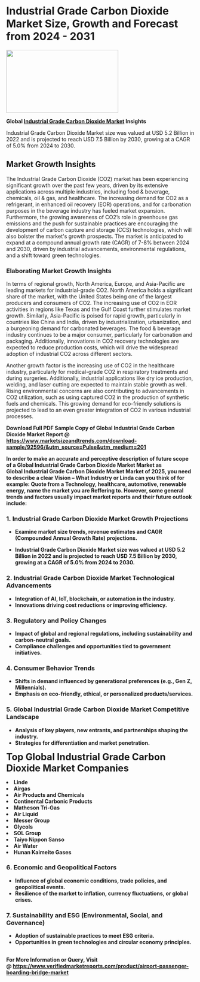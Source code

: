 <H1>Industrial Grade Carbon Dioxide Market Size, Growth and Forecast from 2024 - 2031</H1><img class="aligncenter size-medium wp-image-584254" src="https://thirdeyenews.in/wp-content/uploads/2024/09/Global-Market-Research-300x168.jpeg" alt="" width="300" height="168" /><p><strong>Global&nbsp;<a href="https://www.marketsizeandtrends.com/download-sample/92596/&amp;utm_source=Pulse&amp;utm_medium=201">Industrial Grade Carbon Dioxide Market</a> Insights</strong></p><p>Industrial Grade Carbon Dioxide Market size was valued at USD 5.2 Billion in 2022 and is projected to reach USD 7.5 Billion by 2030, growing at a CAGR of 5.0% from 2024 to 2030.</p><p><h2>Market Growth Insights</h2> <p>The Industrial Grade Carbon Dioxide (CO2) market has been experiencing significant growth over the past few years, driven by its extensive applications across multiple industries, including food & beverage, chemicals, oil & gas, and healthcare. The increasing demand for CO2 as a refrigerant, in enhanced oil recovery (EOR) operations, and for carbonation purposes in the beverage industry has fueled market expansion. Furthermore, the growing awareness of CO2’s role in greenhouse gas emissions and the push for sustainable practices are encouraging the development of carbon capture and storage (CCS) technologies, which will also bolster the market's growth prospects. The market is anticipated to expand at a compound annual growth rate (CAGR) of 7-8% between 2024 and 2030, driven by industrial advancements, environmental regulations, and a shift toward green technologies.</p> <p><strong></strong></p> <h3>Elaborating Market Growth Insights</h3> <p>In terms of regional growth, North America, Europe, and Asia-Pacific are leading markets for industrial-grade CO2. North America holds a significant share of the market, with the United States being one of the largest producers and consumers of CO2. The increasing use of CO2 in EOR activities in regions like Texas and the Gulf Coast further stimulates market growth. Similarly, Asia-Pacific is poised for rapid growth, particularly in countries like China and India, driven by industrialization, urbanization, and a burgeoning demand for carbonated beverages. The food & beverage industry continues to be a major consumer, particularly for carbonation and packaging. Additionally, innovations in CO2 recovery technologies are expected to reduce production costs, which will drive the widespread adoption of industrial CO2 across different sectors.</p> <p>Another growth factor is the increasing use of CO2 in the healthcare industry, particularly for medical-grade CO2 in respiratory treatments and during surgeries. Additionally, industrial applications like dry ice production, welding, and laser cutting are expected to maintain stable growth as well. Rising environmental concerns are also contributing to advancements in CO2 utilization, such as using captured CO2 in the production of synthetic fuels and chemicals. This growing demand for eco-friendly solutions is projected to lead to an even greater integration of CO2 in various industrial processes.</p> <p><strong></p><p><span class=""><strong>Download Full PDF Sample Copy of Global Industrial Grade Carbon Dioxide Market Report</strong> @ <a href="https://www.marketsizeandtrends.com/download-sample/92596/&amp;utm_source=Pulse&amp;utm_medium=201" target="_blank">https://www.marketsizeandtrends.com/download-sample/92596/&amp;utm_source=Pulse&amp;utm_medium=201</a></span></p><p>In order to make an accurate and perceptive description of future scope of a Global&nbsp;Industrial Grade Carbon Dioxide Market Market as Global&nbsp;Industrial Grade Carbon Dioxide Market Market of 2025, you need to describe a clear Vision &ndash; What Industry or Linda can you think of for example: Quote from a Technology, healthcare, automotive, renewable energy, name the market you are Reffering to. However, some general trends and factors usually impact market reports and their future outlook include:</p><h3>1.&nbsp;<strong>Industrial Grade Carbon Dioxide Market Growth Projections</strong></h3><ul><li>Examine market size trends, revenue estimates and CAGR (Compounded Annual Growth Rate) projections.</li><li><p>Industrial Grade Carbon Dioxide Market size was valued at USD 5.2 Billion in 2022 and is projected to reach USD 7.5 Billion by 2030, growing at a CAGR of 5.0% from 2024 to 2030.</p></li></ul><h3>2.&nbsp;<strong>Industrial Grade Carbon Dioxide Market Technological Advancements</strong></h3><ul><li>Integration of AI, IoT, blockchain, or automation in the industry.</li><li>Innovations driving cost reductions or improving efficiency.</li></ul><h3>3.&nbsp;<strong>Regulatory and Policy Changes</strong></h3><ul><li>Impact of global and regional regulations, including sustainability and carbon-neutral goals.</li><li>Compliance challenges and opportunities tied to government initiatives.</li></ul><h3>4.&nbsp;<strong>Consumer Behavior Trends</strong></h3><ul><li>Shifts in demand influenced by generational preferences (e.g., Gen Z, Millennials).</li><li>Emphasis on eco-friendly, ethical, or personalized products/services.</li></ul><h3>5.&nbsp;<strong>Global Industrial Grade Carbon Dioxide Market Competitive Landscape</strong></h3><ul><li>Analysis of key players, new entrants, and partnerships shaping the industry.</li><li>Strategies for differentiation and market penetration.</li></ul><p data-pm-slice="1 1 []"><span style="color: inherit; font-family: inherit; font-size: 25px;">Top Global Industrial Grade Carbon Dioxide Market Companies</span></p><div class="" data-test-id=""><p><li>Linde</li><li> Airgas</li><li> Air Products and Chemicals</li><li> Continental Carbonic Products</li><li> Matheson Tri-Gas</li><li> Air Liquid</li><li> Messer Group</li><li> Glycols</li><li> SOL Group</li><li> Taiyo Nippon Sanso</li><li> Air Water</li><li> Hunan Kaimeite Gases</li></p></div><h3>6.&nbsp;<strong>Economic and Geopolitical Factors</strong></h3><ul><li>Influence of global economic conditions, trade policies, and geopolitical events.</li><li>Resilience of the market to inflation, currency fluctuations, or global crises.</li></ul><h3>7.&nbsp;<strong>Sustainability and ESG (Environmental, Social, and Governance)</strong></h3><ul><li>Adoption of sustainable practices to meet ESG criteria.</li><li>Opportunities in green technologies and circular economy principles.</li></ul><h2><strong style="font-size: 14px;">For More Information or Query, Visit @&nbsp;</strong><a style="background-color: #ffffff; font-size: 14px;" href="https://www.marketsizeandtrends.com/report/industrial-grade-carbon-dioxide-market/" target="_blank">https://www.verifiedmarketreports.com/product/airport-passenger-boarding-bridge-market</a></h2>
